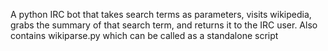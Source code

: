 A python IRC bot that takes search terms as parameters, visits wikipedia, grabs the summary of that search term, and returns it to the IRC user.
Also contains wikiparse.py which can be called as a standalone script
